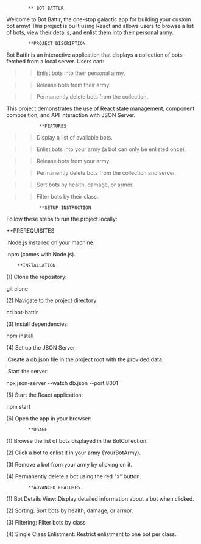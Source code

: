             ** BOT BATTLR

Welcome to Bot Battlr, the one-stop galactic app for building your custom bot army! This project is built using React and allows users to browse a list of bots, view their details, and enlist them into their personal army.


            **PROJECT DISCRIPTION
Bot Battlr is an interactive application that displays a collection of bots fetched from a local server. Users can:

>>Enlist bots into their personal army.

>>Release bots from their army.

>>Permanently delete bots from the collection.

This project demonstrates the use of React state management, component composition, and API interaction with JSON Server.

                **FEATURES
>>Display a list of available bots.

>>Enlist bots into your army (a bot can only be enlisted once).

>>Release bots from your army.

>>Permanently delete bots from the collection and server.

>>Sort bots by health, damage, or armor.

>>Filter bots by their class.

                **SETUP INSTRUCTION

Follow these steps to run the project locally:

 **PREREQUISITES       

.Node.js installed on your machine.

.npm (comes with Node.js).

        **INSTALLATION

(1) Clone the repository:

git clone <repository-url>

(2) Navigate to the project directory:

cd bot-battlr

(3) Install dependencies:

npm install

(4) Set up the JSON Server:

.Create a db.json file in the project root with the provided data.

.Start the server:

npx json-server --watch db.json --port 8001

(5) Start the React application:

npm start

(6) Open the app in your browser:


            **USAGE

(1) Browse the list of bots displayed in the BotCollection.

(2) Click a bot to enlist it in your army (YourBotArmy).

(3) Remove a bot from your army by clicking on it.

(4) Permanently delete a bot using the red "x" button.

            **ADVANCED FEATURES

(1) Bot Details View: Display detailed information about a bot when clicked.

(2) Sorting: Sort bots by health, damage, or armor.

(3) Filtering: Filter bots by class 

(4) Single Class Enlistment: Restrict enlistment to one bot per class.
